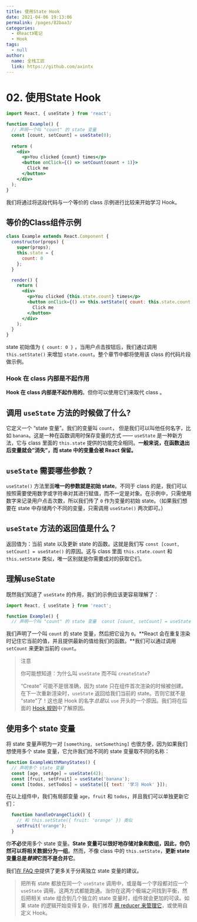 ```yaml
---
title: 使用State Hook
date: 2021-04-06 19:13:06
permalink: /pages/82baa3/
categories: 
  - 《React》笔记
  - Hook
tags: 
  - null
author: 
  name: 全栈工匠
  link: https://github.com/axintx
---
```

# 02. 使用State Hook

```jsx
import React, { useState } from 'react';

function Example() {
  // 声明一个叫 "count" 的 state 变量
  const [count, setCount] = useState(0);
  
  return (
    <div>
      <p>You clicked {count} times</p>
      <button onClick={() => setCount(count + 1)}>
        Click me
      </button>
    </div>
  );
}
```

我们将通过将这段代码与一个等价的 class 示例进行比较来开始学习 Hook。



## 等价的Class组件示例

```jsx
class Example extends React.Component {
  constructor(props) {
    super(props);
    this.state = {
      count: 0
    };
  }

  render() {
    return (
      <div>
        <p>You clicked {this.state.count} times</p>
        <button onClick={() => this.setState({ count: this.state.count + 1 })}>
          Click me
        </button>
      </div>
    );
  }
}
```

state 初始值为 `{ count: 0 }` ，当用户点击按钮后，我们通过调用 `this.setState()` 来增加 `state.count`。整个章节中都将使用该 class 的代码片段做示例。



### Hook 在 class 内部是不起作用

**Hook 在 class 内部是不起作用的**。但你可以使用它们来取代 class 。





## 调用 `useState` 方法的时候做了什么?

它定义一个 “state 变量”。我们的变量叫 `count`， 但是我们可以叫他任何名字，比如 `banana`。这是一种在函数调用时保存变量的方式 —— `useState` 是一种新方法，它与 class 里面的 `this.state` 提供的功能完全相同。**一般来说，在函数退出后变量就会”消失”，而 state 中的变量会被 React 保留。**



## `useState` 需要哪些参数？

`useState()` 方法里面**唯一的参数就是初始 state**。不同于 class 的是，我们可以按照需要使用数字或字符串对其进行赋值，而不一定是对象。在示例中，只需使用数字来记录用户点击次数，所以我们传了 `0` 作为变量的初始 state。（如果我们想要在 state 中存储两个不同的变量，只需调用 `useState()` 两次即可。）



## `useState` 方法的返回值是什么？

返回值为：当前 state 以及更新 state 的函数。这就是我们写 `const [count, setCount] = useState()` 的原因。这与 class 里面 `this.state.count` 和 `this.setState` 类似，唯一区别就是你需要成对的获取它们。





## 理解useState

既然我们知道了 `useState` 的作用，我们的示例应该更容易理解了：

```jsx
import React, { useState } from 'react';

function Example() {
  // 声明一个叫 "count" 的 state 变量  const [count, setCount] = useState(0);
```

我们声明了一个叫 `count` 的 state 变量，然后把它设为 `0`。**React 会在重复渲染时记住它当前的值，并且提供最新的值给我们的函数。**我们可以通过调用 `setCount` 来更新当前的 `count`。



> 注意
>
> 你可能想知道：为什么叫 `useState` 而不叫 `createState`?
>
> “Create” 可能不是很准确，因为 state 只在组件首次渲染的时候被创建。在下一次重新渲染时，`useState` 返回给我们当前的 state。否则它就不是 “state”了！这也是 Hook 的名字*总是*以 `use` 开头的一个原因。我们将在后面的 [Hook 规则](https://zh-hans.reactjs.org/docs/hooks-rules.html)中了解原因。



## 使用多个 state 变量

将 state 变量声明为一对 `[something, setSomething]` 也很方便，因为如果我们想使用多个 state 变量，它允许我们给不同的 state 变量取不同的名称：

```jsx
function ExampleWithManyStates() {
  // 声明多个 state 变量
  const [age, setAge] = useState(42);
  const [fruit, setFruit] = useState('banana');
  const [todos, setTodos] = useState([{ text: '学习 Hook' }]);
```

在以上组件中，我们有局部变量 `age`，`fruit` 和 `todos`，并且我们可以单独更新它们：

```jsx
  function handleOrangeClick() {
    // 和 this.setState({ fruit: 'orange' }) 类似
    setFruit('orange');
  }
```

你**不必**使用多个 state 变量。**State 变量可以很好地存储对象和数组，因此，你仍然可以将相关数据分为一组**。然而，不像 class 中的 `this.setState`，**更新 state 变量总是*替换*它而不是合并它**。

我们[在 FAQ 中](https://zh-hans.reactjs.org/docs/hooks-faq.html#should-i-use-one-or-many-state-variables)提供了更多关于分离独立 state 变量的建议。



> 把所有 state 都放在同一个 `useState` 调用中，或是每一个字段都对应一个 `useState` 调用，这两方式都能跑通。当你在这两个极端之间找到平衡，然后把相关 state 组合到几个独立的 state 变量时，组件就会更加的可读。如果 state 的逻辑开始变得复杂，我们推荐 [用 reducer 来管理它](https://zh-hans.reactjs.org/docs/hooks-reference.html#usereducer)，或使用自定义 Hook。













